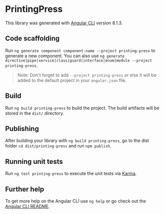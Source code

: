# PrintingPress

This library was generated with [Angular CLI](https://github.com/angular/angular-cli) version 8.1.3.

## Code scaffolding

Run `ng generate component component-name --project printing-press` to generate a new component. You can also use `ng generate directive|pipe|service|class|guard|interface|enum|module --project printing-press`.
> Note: Don't forget to add `--project printing-press` or else it will be added to the default project in your `angular.json` file. 

## Build

Run `ng build printing-press` to build the project. The build artifacts will be stored in the `dist/` directory.

## Publishing

After building your library with `ng build printing-press`, go to the dist folder `cd dist/printing-press` and run `npm publish`.

## Running unit tests

Run `ng test printing-press` to execute the unit tests via [Karma](https://karma-runner.github.io).

## Further help

To get more help on the Angular CLI use `ng help` or go check out the [Angular CLI README](https://github.com/angular/angular-cli/blob/master/README.md).
